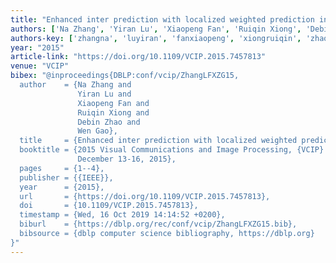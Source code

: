 ```yaml
---
title: "Enhanced inter prediction with localized weighted prediction in HEVC"
authors: ['Na Zhang', 'Yiran Lu', 'Xiaopeng Fan', 'Ruiqin Xiong', 'Debin Zhao', 'Wen Gao 0001']
authors-key: ['zhangna', 'luyiran', 'fanxiaopeng', 'xiongruiqin', 'zhaodebin', 'gaowen']
year: "2015"
article-link: "https://doi.org/10.1109/VCIP.2015.7457813"
venue: "VCIP"
bibex: "@inproceedings{DBLP:conf/vcip/ZhangLFXZG15,
  author    = {Na Zhang and
               Yiran Lu and
               Xiaopeng Fan and
               Ruiqin Xiong and
               Debin Zhao and
               Wen Gao},
  title     = {Enhanced inter prediction with localized weighted prediction in {HEVC}},
  booktitle = {2015 Visual Communications and Image Processing, {VCIP} 2015, Singapore,
               December 13-16, 2015},
  pages     = {1--4},
  publisher = {{IEEE}},
  year      = {2015},
  url       = {https://doi.org/10.1109/VCIP.2015.7457813},
  doi       = {10.1109/VCIP.2015.7457813},
  timestamp = {Wed, 16 Oct 2019 14:14:52 +0200},
  biburl    = {https://dblp.org/rec/conf/vcip/ZhangLFXZG15.bib},
  bibsource = {dblp computer science bibliography, https://dblp.org}
}"
---
```

